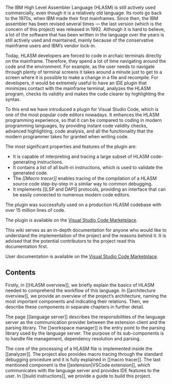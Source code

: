 The IBM High Level Assembler Language (HLASM) is still actively used commercially, even though it is a relatively old language. Its roots go back to the 1970s, when IBM made their first mainframes. Since then, the IBM assembler has been revised several times — the last version (which is the concern of this project) was released in 1992. Although it is hard to believe, a lot of the software that has been written in the language over the years is still actively used and maintained, mainly because of the conservative mainframe users and IBM’s vendor lock-in.

Today, HLASM developers are forced to code in archaic terminals directly on the mainframe. Therefore, they spend a lot of time navigating around the code and the environment. For example, as the user needs to navigate through plenty of terminal screens it takes around a minute just to get to a screen where it is possible to make a change in a file and recompile. For developers, it would be extremely useful to have an IDE plugin that minimizes contact with the mainframe terminal, analyzes the HLASM program, checks its validity and makes the code clearer by highlighting the syntax.

To this end we have introduced a plugin for Visual Studio Code, which is one of the most popular code editors nowadays. It enhances the HLASM programming experience, so that it can be compared to coding in modern programming languages, by providing instant code validity checks, advanced highlighting, code analysis, and all the functionality that the modern programmer takes for granted when writing code.

The most significant properties and features of the plugin are:

-   It is capable of interpreting and tracing a large subset of HLASM code-generating instructions.
-   It contains a list of all built-in instructions, which is used to validate the generated code.
-   The *[[Macro tracer]]* enables tracing of the compilation of a HLASM source code step-by-step in a similar way to common debugging.
-   It implements [[LSP and DAP]] protocols, providing an interface that can be easily connected to numerous modern code editors.

The plugin was successfully used on a production HLASM codebase with over 15 million lines of code.

The plugin is available on the [Visual Studio Code Marketplace](https://marketplace.visualstudio.com/items?itemName=broadcomMFD.hlasm-language-support).

This wiki serves as an in-depth documentation for anyone who would like to understand the implementation of the project and the reasons behind it. It is advised that the potential contributors to the project read this documentation first.

User documentation is available on the [Visual Studio Code Marketplace](https://marketplace.visualstudio.com/items?itemName=broadcomMFD.hlasm-language-support).

Contents
-----------------------------

Firstly, in [[HLASM overview]], we briefly explain the basics of HLASM needed to comprehend the workflow of this language. In [[architecture overview]], we provide an overview of the project’s architecture, naming the most important components and indicating their relations. Then, we describe these components in separate chapters in further detail. 

The page [[language server]] describes the responsibilities of the language server as the communication provider between the extension client and the parsing library. The [[workspace manager]] is the entry point to the parsing library used by the language server. The purpose of its sub-components is to handle file management, dependency resolution and parsing. 

The core of the processing of a HLASM file is implemented inside the [[analyzer]]. The project also provides macro tracing through the standard debugging procedure and it is fully explained in [[macro tracer]]. The last mentioned component is the [[extension|VSCode extension]], which communicates with the language server and provides IDE features to the user. In [[build instructions]], we provide a guide to build this project.
